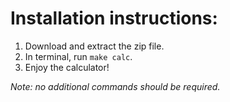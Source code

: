 # Installation instructions:

1. Download and extract the zip file.
2. In terminal, run `make calc`.
3. Enjoy the calculator!

*Note: no additional commands should be required.*